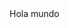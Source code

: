 <html>
  <head>
    <base target="_top">
    <title>RushianZ</title>
  </head>
  <body>
    Hola mundo
  </body>
</html>
